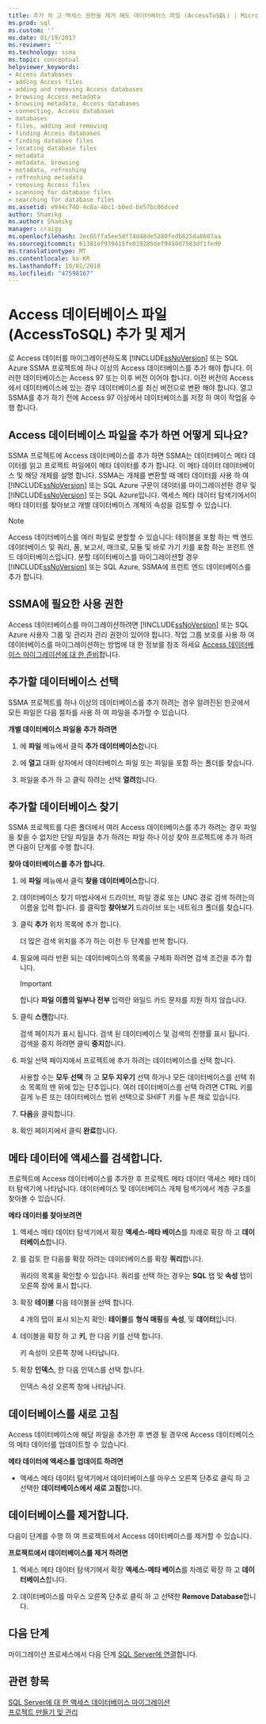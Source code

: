 ```yaml
---
title: 추가 하 고 액세스 권한을 제거 해도 데이터베이스 파일 (AccessToSQL) | Microsoft Docs
ms.prod: sql
ms.custom: ''
ms.date: 01/19/2017
ms.reviewer: ''
ms.technology: ssma
ms.topic: conceptual
helpviewer_keywords:
- Access databases
- adding Access files
- adding and removing Access databases
- browsing Access metadata
- browsing metadata, Access databases
- connecting, Access databases
- databases
- files, adding and removing
- finding Access databases
- finding database files
- locating database files
- metadata
- metadata, browsing
- metadata, refreshing
- refreshing metadata
- removing Access files
- scanning for database files
- searching for database files
ms.assetid: e944c740-4c8a-4bc1-b0ed-be57bc06dced
author: Shamikg
ms.author: Shamikg
manager: craigg
ms.openlocfilehash: 2ec65ffa5ee5df74d48de5280fedb825da8607aa
ms.sourcegitcommit: 61381ef939415fe019285def9450d7583df1fed0
ms.translationtype: MT
ms.contentlocale: ko-KR
ms.lasthandoff: 10/01/2018
ms.locfileid: "47598167"
---
```

# <a name="adding-and-removing-access-database-files-accesstosql"></a>Access 데이터베이스 파일 (AccessToSQL) 추가 및 제거
로 Access 데이터를 마이그레이션하도록 [!INCLUDE[ssNoVersion](../../includes/ssnoversion-md.md)] 또는 SQL Azure SSMA 프로젝트에 하나 이상의 Access 데이터베이스를 추가 해야 합니다. 이러한 데이터베이스는 Access 97 또는 이후 버전 이어야 합니다. 이전 버전의 Access에서 데이터베이스에 있는 경우 데이터베이스를 최신 버전으로 변환 해야 합니다. 열고 SSMA를 추가 하기 전에 Access 97 이상에서 데이터베이스를 저장 하 여이 작업을 수행 합니다.  
  
## <a name="what-happens-when-you-add-access-database-files"></a>Access 데이터베이스 파일을 추가 하면 어떻게 되나요?  
SSMA 프로젝트에 Access 데이터베이스를 추가 하면 SSMA는 데이터베이스 메타 데이터를 읽고 프로젝트 파일에이 메타 데이터를 추가 합니다. 이 메타 데이터 데이터베이스 및 해당 개체를 설명 합니다. SSMA는 개체를 변환할 때 메타 데이터를 사용 하 여 [!INCLUDE[ssNoVersion](../../includes/ssnoversion-md.md)] 또는 SQL Azure 구문이 데이터를 마이그레이션한 경우 및 [!INCLUDE[ssNoVersion](../../includes/ssnoversion-md.md)] 또는 SQL Azure입니다. 액세스 메타 데이터 탐색기에서이 메타 데이터를 찾아보고 개별 데이터베이스 개체의 속성을 검토할 수 있습니다.  
  
> [!NOTE]  
> Access 데이터베이스를 여러 파일로 분할할 수 있습니다: 테이블을 포함 하는 백 엔드 데이터베이스 및 쿼리, 폼, 보고서, 매크로, 모듈 및 바로 가기 키를 포함 하는 프런트 엔드 데이터베이스입니다. 분할 데이터베이스를 마이그레이션할 경우 [!INCLUDE[ssNoVersion](../../includes/ssnoversion-md.md)] 또는 SQL Azure, SSMA에 프런트 엔드 데이터베이스를 추가 합니다.  
  
## <a name="permissions-that-are-required-by-ssma"></a>SSMA에 필요한 사용 권한  
Access 데이터베이스를 마이그레이션하려면 [!INCLUDE[ssNoVersion](../../includes/ssnoversion-md.md)] 또는 SQL Azure 사용자 그룹 및 관리자 관리 권한이 있어야 합니다. 작업 그룹 보호를 사용 하 여 데이터베이스를 마이그레이션하는 방법에 대 한 정보를 참조 하세요 [Access 데이터베이스 마이그레이션에 대 한 준비](preparing-access-databases-for-migration-accesstosql.md)합니다.  
  
## <a name="selecting-databases-to-add"></a>추가할 데이터베이스 선택  
SSMA 프로젝트를 하나 이상의 데이터베이스를 추가 하려는 경우 알려진된 한곳에서 모든 파일은 다음 절차를 사용 하 여 파일을 추가할 수 있습니다.  
  
**개별 데이터베이스 파일을 추가 하려면**  
  
1.  에 **파일** 메뉴에서 클릭 **추가 데이터베이스**합니다.  
  
2.  에 **열고** 대화 상자에서 데이터베이스 파일 또는 파일을 포함 하는 폴더를 찾습니다.  
  
3.  파일을 추가 하 고 클릭 하려는 선택 **열려**합니다.  
  
## <a name="finding-databases-to-add"></a>추가할 데이터베이스 찾기  
SSMA 프로젝트를 다른 폴더에서 여러 Access 데이터베이스를 추가 하려는 경우 파일을 찾을 수 없지만 단일 파일을 추가 하려는 파일 하나 이상 찾아 프로젝트에 추가 하려면 다음이 단계를 수행 합니다.  
  
**찾아 데이터베이스를 추가 합니다.**  
  
1.  에 **파일** 메뉴에서 클릭 **찾을 데이터베이스**합니다.  
  
2.  데이터베이스 찾기 마법사에서 드라이브, 파일 경로 또는 UNC 경로 검색 하려는의 이름을 입력 합니다. 를 클릭할 **찾아보기** 드라이브 또는 네트워크 폴더를 찾습니다.  
  
3.  클릭 **추가** 위치 목록에 추가 합니다.  
  
    더 많은 검색 위치를 추가 하는 이전 두 단계를 반복 합니다.  
  
4.  필요에 따라 반환 되는 데이터베이스의 목록을 구체화 하려면 검색 조건을 추가 합니다.  
  
    > [!IMPORTANT]  
    > 합니다 **파일 이름의 일부나 전부** 입력란 와일드 카드 문자를 지원 하지 않습니다.  
  
5.  클릭 **스캔**합니다.  
  
    검색 페이지가 표시 됩니다. 검색 된 데이터베이스 및 검색의 진행률 표시 됩니다. 검색을 중지 하려면 클릭 **중지**합니다.  
  
6.  파일 선택 페이지에서 프로젝트에 추가 하려는 데이터베이스를 선택 합니다.  
  
    사용할 수는 **모두 선택** 하 고 **모두 지우기** 선택 하거나 모든 데이터베이스를 선택 취소 목록의 맨 위에 있는 단추입니다. 여러 데이터베이스를 선택 하려면 CTRL 키를 길게 누른 또는 데이터베이스 범위 선택으로 SHIFT 키를 누른 채로 있습니다.  
  
7.  **다음**을 클릭합니다.  
  
8.  확인 페이지에서 클릭 **완료**합니다.  
  
## <a name="browsing-access-metadata"></a>메타 데이터에 액세스를 검색합니다.  
프로젝트에 Access 데이터베이스를 추가한 후 프로젝트 메타 데이터 액세스 메타 데이터 탐색기에 나타납니다. 데이터베이스 및 데이터베이스 개체 탐색기에서 계층 구조를 찾아볼 수 있습니다.  
  
**메타 데이터를 찾아보려면**  
  
1.  액세스 메타 데이터 탐색기에서 확장 **액세스-메타 베이스**를 차례로 확장 하 고 **데이터베이스**합니다.  
  
2.  를 검토 한 다음를 확장 하려는 데이터베이스를 확장 **쿼리**합니다.  
  
    쿼리의 목록을 확인할 수 있습니다. 쿼리를 선택 하는 경우는 **SQL** 탭 및 **속성** 탭이 오른쪽 창에 표시 합니다.  
  
3.  확장 **테이블** 다음 테이블을 선택 합니다.  
  
    4 개의 탭이 표시 되는지 확인: **테이블**를 **형식 매핑**를 **속성**, 및 **데이터**입니다.  
  
4.  테이블을 확장 하 고 **키**, 한 다음 키를 선택 합니다.  
  
    키 속성이 오른쪽 창에 나타납니다.  
  
5.  확장 **인덱스**, 한 다음 인덱스를 선택 합니다.  
  
    인덱스 속성 오른쪽 창에 나타납니다.  
  
## <a name="refreshing-databases"></a>데이터베이스를 새로 고침  
Access 데이터베이스에 해당 파일을 추가한 후 변경 될 경우에 Access 데이터베이스의 메타 데이터를 업데이트할 수 있습니다.  
  
**메타 데이터에 액세스를 업데이트 하려면**  
  
-   액세스 메타 데이터 탐색기에서 데이터베이스를 마우스 오른쪽 단추로 클릭 하 고 선택한 **데이터베이스에서 새로 고침**합니다.  
  
## <a name="removing-databases"></a>데이터베이스를 제거합니다.  
다음이 단계를 수행 하 여 프로젝트에서 Access 데이터베이스를 제거할 수 있습니다.  
  
**프로젝트에서 데이터베이스를 제거 하려면**  
  
1.  액세스 메타 데이터 탐색기에서 확장 **액세스-메타 베이스**를 차례로 확장 하 고 **데이터베이스**합니다.  
  
2.  데이터베이스를 마우스 오른쪽 단추로 클릭 하 고 선택한 **Remove Database**합니다.  
  
## <a name="next-step"></a>다음 단계  
마이그레이션 프로세스에서 다음 단계 [SQL Server에 연결](http://msdn.microsoft.com/bb8c4bde-cfc2-4636-92ae-5dd24abe9536)합니다.  
  
## <a name="see-also"></a>관련 항목  
[SQL Server에 대 한 액세스 데이터베이스 마이그레이션](migrating-access-databases-to-sql-server-azure-sql-db-accesstosql.md)  
[프로젝트 만들기 및 관리](creating-and-managing-projects-accesstosql.md)  
  
